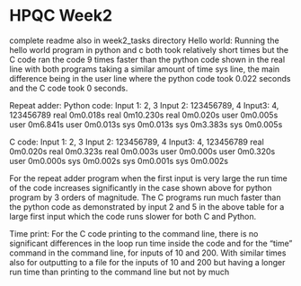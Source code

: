 # HPQC Week2 
 complete readme also in week2_tasks directory
Hello world:
Running the hello world program in python and c both took relatively short times but the C code ran the code 9 times faster than the python code shown in the real line with both programs taking a similar amount of time sys line, the main difference being in the user line where the python code took 0.022 seconds and the C code took 0 seconds.

Repeat adder:
  Python code:
Input 1: 2, 3 	  Input 2: 123456789, 4	  Input3: 4, 123456789
real    0m0.018s	real    0m10.230s	      real    0m0.020s
user    0m0.005s	user    0m6.841s	      user    0m0.013s
sys     0m0.013s	sys     0m3.383s	      sys     0m0.005s

  C code:
Input 1: 2, 3 	  Input 2: 123456789, 4	  Input3: 4, 123456789
real    0m0.020s	real    0m0.323s	      real    0m0.003s
user    0m0.000s	user    0m0.320s	      user    0m0.000s
sys     0m0.002s	sys     0m0.001s	      sys     0m0.002s


For the repeat adder program when the first input is very large the run time of the code increases significantly in the case shown above for python program by 3 orders of magnitude. The C programs run much faster than the python code as demonstrated by input 2 and 5 in the above table for a large first input which the code runs slower for both C and Python.  

Time print:
For the C code printing to the command line, there is no significant differences in the loop run time inside the code and for the “time” command in the command line, for inputs of 10 and 200. With similar times also for outputting to a file for the inputs of 10 and 200 but having a longer run time than printing to the command line but not by much
